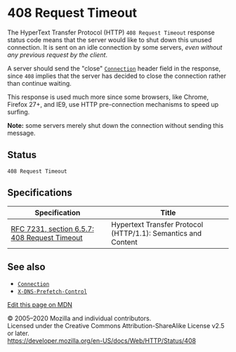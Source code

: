 408 Request Timeout
===================

The HyperText Transfer Protocol (HTTP) `408 Request Timeout` response status code means that the server would like to shut down this unused connection. It is sent on an idle connection by some servers, *even without any previous request by the client*.

A server should send the "close" [`Connection`](../headers/connection) header field in the response, since `408` implies that the server has decided to close the connection rather than continue waiting.

This response is used much more since some browsers, like Chrome, Firefox 27+, and IE9, use HTTP pre-connection mechanisms to speed up surfing.

**Note:** some servers merely shut down the connection without sending this message.

Status
------

    408 Request Timeout

Specifications
--------------

<table><thead><tr class="header"><th>Specification</th><th>Title</th></tr></thead><tbody><tr class="odd"><td><a href="https://tools.ietf.org/html/rfc7231#section-6.5.7">RFC 7231, section 6.5.7: 408 Request Timeout</a></td><td>Hypertext Transfer Protocol (HTTP/1.1): Semantics and Content</td></tr></tbody></table>

See also
--------

-   [`Connection`](../headers/connection)
-   [`X-DNS-Prefetch-Control`](../headers/x-dns-prefetch-control)

<a href="https://developer.mozilla.org/en-US/docs/Web/HTTP/Status/408$edit" class="_attribution-link">Edit this page on MDN</a>

© 2005–2020 Mozilla and individual contributors.  
Licensed under the Creative Commons Attribution-ShareAlike License v2.5 or later.  
<a href="https://developer.mozilla.org/en-US/docs/Web/HTTP/Status/408" class="_attribution-link">https://developer.mozilla.org/en-US/docs/Web/HTTP/Status/408</a>
